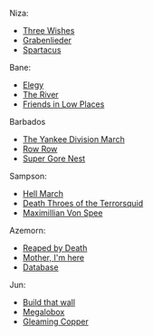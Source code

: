 Niza:
* [Three Wishes](https://open.spotify.com/track/4MpXaXYhkGMw4gt3ZlS7sQ?si=7be76ff5de484fad)
* [Grabenlieder](https://open.spotify.com/track/5ljzbADLpCEqkQmZwTtIEz?si=92163295b2734aaf)
* [Spartacus](https://open.spotify.com/track/1J4mYlkXat9rkbdkRwMi4f?si=70cccb6ff39d401e)

Bane:
* [Elegy](https://www.youtube.com/watch?v=uiCv9qkTsrk)
* [The River](https://open.spotify.com/track/4rhmXU8skfmVs6DoDMTkIl?si=a5323b415099448d)
* [Friends in Low Places](https://www.youtube.com/watch?v=KSIeaxqwEVI)

Barbados
* [The Yankee Division March](https://open.spotify.com/album/71iMpXfFf46g6QL23gNUil?si=BHt_swKjRQKeIs5qnf7HLA)
* [Row Row](https://open.spotify.com/track/3RbiWVIynzvw542GqAIvD2?si=33f294d4cd634560)
* [Super Gore Nest](https://www.youtube.com/watch?v=8nZyemRSN-A)

Sampson:
* [Hell March](https://open.spotify.com/track/5szUtz8iin8bKHiMF2saYa?si=3ab0a0e4e1b84485)
* [Death Throes of the Terrorsquid](https://open.spotify.com/track/4Fx0n3Y36O875SrDW9c279?si=5887763d4b4340ea)
* [Maximillian Von Spee](https://open.spotify.com/track/5sM4oquLH85L2GSsyeY0an?si=838e1bea48f84d41)

Azemorn:
* [Reaped by Death](https://open.spotify.com/track/5xoVpC0u5KtaJY3AKoTNiq?si=1b09a95a79544432)
* [Mother, I'm here](https://open.spotify.com/track/2yvrSikYS1UsZhhfmXHrar?si=58ff9e1342aa49ad)
* [Database](https://open.spotify.com/track/3QeOoGlEnOfsgghQvsLenS?si=11bc324fcd9d49b4)

Jun:
* [Build that wall](https://open.spotify.com/track/5DutiJxznQmcV5a5a1zfRW?si=3442a79c70044f3e)
* [Megalobox](https://www.youtube.com/watch?v=XRzdfN2xh24)
* [Gleaming Copper](https://open.spotify.com/track/5duNPzDB6szcwEkzBMg6uh?si=7dc3ae2db5b64110)

